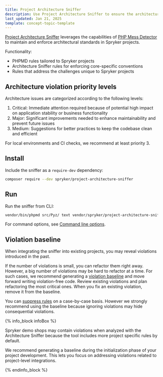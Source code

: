 ```yaml
---
title: Project Architecture Sniffer
description: Use Project Architecture Sniffer to ensure the architecture quality for project
last_updated: Jan 21, 2025
template: concept-topic-template
---
```


[Project Architecture Sniffer](https://github.com/spryker/project-architecture-sniffer) leverages the capabilities of [PHP Mess Detector](https://phpmd.org) to maintain and enforce architectural standards in Spryker projects.

Functionality:

- PHPMD rules tailored to Spryker projects
- Architecture Sniffer rules for enforcing core-specific conventions
- Rules that address the challenges unique to Spryker projects

## Architecture violation priority levels

Architecture issues are categorized according to the following levels:
1. Сritical: Immediate attention required because of potential high impact on application stability or business functionality
2. Major: Significant improvements needed to enhance maintainability and prevent future issues
3. Medium: Suggestions for better practices to keep the codebase clean and efficient

For local environments and CI checks, we recommend at least priority 3.

## Install

Include the sniffer as a `require-dev` dependency:

```bash
composer require --dev spryker/project-architecture-sniffer
```

## Run


Run the sniffer from CLI:

```bash
vendor/bin/phpmd src/Pyz/ text vendor/spryker/project-architecture-sniffer/src/ruleset.xml --minimumpriority 3
```

For command options, see [Command line options](https://phpmd.org/documentation/index.html).


## Violation baseline

When integrating the sniffer into existing projects, you may reveal violations introduced in the past.

If the number of violations is small, you can refactor them right away. However, a big number of violations may be hard to refactor at a time. For such cases, we recommend generating a [violation baseline](https://phpmd.org/documentation/#baseline) and move forward writing violation-free code. Review existing violations and plan refactoring the most critical ones. When you fix an existing violation, remove it from the baseline.

You can [suppress rules](https://phpmd.org/documentation/suppress-warnings.html) on a case-by-case basis. However we strongly recommend using the baseline because ignoring violations may hide consequential violations.

{% info_block infoBox %}

Spryker demo shops may contain violations when analyzed with the Architecture Sniffer because the tool includes more project specific rules by default.

We recommend generating a baseline during the initialization phase of your project development. This lets you focus on addressing violations related to project-level integrations.

{% endinfo_block %}


















































